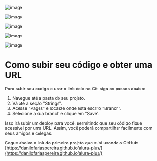 ![image](https://github.com/user-attachments/assets/cfb0a7ea-fd65-4360-9705-98ce201aadbb)

![image](https://github.com/user-attachments/assets/34d7accc-581a-4a06-8db0-07cbcf4c45d8)

![image](https://github.com/user-attachments/assets/6afdd5cd-c08f-49bf-a082-e87d31b8c8e9)

![image](https://github.com/user-attachments/assets/48eddee1-8624-4388-9976-bcefc355a914)

![image](https://github.com/user-attachments/assets/821e0361-3262-4f87-aee4-a36e5e19b6dc)

# Como subir seu código e obter uma URL

Para subir seu código e usar o link dele no Git, siga os passos abaixo:

1. Navegue até a pasta do seu projeto.
2. Vá até a seção "Strings".
3. Acesse "Pages" e localize onde está escrito "Branch".
4. Selecione a sua branch e clique em "Save".

Isso irá subir um deploy para você, permitindo que seu código fique acessível por uma URL. Assim, você poderá compartilhar facilmente com seus amigos e colegas.

Segue abaixo o link do primeiro projeto que subi usando o GitHub:  
[https://danilofariaspereira.github.io/alura-plus/](https://danilofariaspereira.github.io/alura-plus/)




